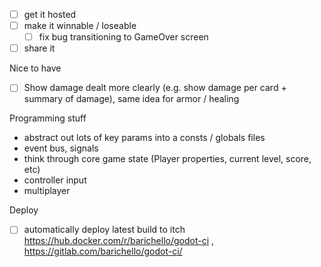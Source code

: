 - [ ] get it hosted
- [ ] make it winnable / loseable
  - [ ] fix bug transitioning to GameOver screen
- [ ] share it

Nice to have

- [ ] Show damage dealt more clearly (e.g. show damage per card + summary of damage), same idea for armor / healing

Programming stuff

- abstract out lots of key params into a consts / globals files
- event bus, signals
- think through core game state (Player properties, current level, score, etc)
- controller input
- multiplayer

Deploy

- [ ] automatically deploy latest build to itch  https://hub.docker.com/r/barichello/godot-ci , https://gitlab.com/barichello/godot-ci/

